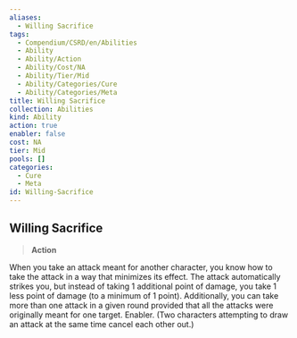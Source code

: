 ```yaml
---
aliases:
  - Willing Sacrifice
tags:
  - Compendium/CSRD/en/Abilities
  - Ability
  - Ability/Action
  - Ability/Cost/NA
  - Ability/Tier/Mid
  - Ability/Categories/Cure
  - Ability/Categories/Meta
title: Willing Sacrifice
collection: Abilities
kind: Ability
action: true
enabler: false
cost: NA
tier: Mid
pools: []
categories:
  - Cure
  - Meta
id: Willing-Sacrifice
---
```

## Willing Sacrifice    
>**Action**  
    
When you take an attack meant for another character, you know how to take the attack in a way that minimizes its effect. The attack automatically strikes you, but instead of taking 1 additional point of damage, you take 1 less point of damage (to a minimum of 1 point). Additionally, you can take more than one attack in a given round provided that all the attacks were originally meant for one target. Enabler. (Two characters attempting to draw an attack at the same time cancel each other out.)
